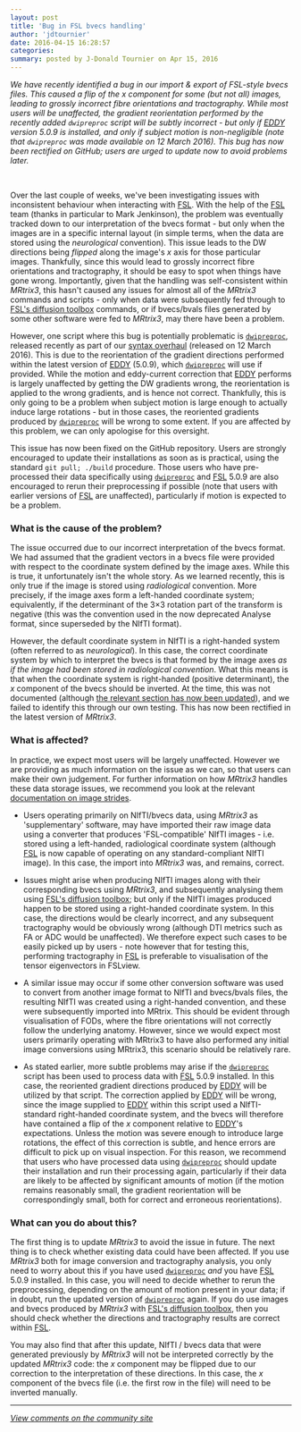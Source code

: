 ```yaml
---
layout: post
title: 'Bug in FSL bvecs handling'
author: 'jdtournier'
date: 2016-04-15 16:28:57
categories:
summary: posted by J-Donald Tournier on Apr 15, 2016
---
```

_We have recently identified a bug in our import & export of FSL-style bvecs files. This caused a flip of the x component for some (but not all) images, leading to grossly incorrect fibre orientations and tractography.  While most users will be unaffected, the gradient reorientation performed by the recently added `dwipreproc` script will be subtly incorrect - but only if [EDDY](http://fsl.fmrib.ox.ac.uk/fsl/fslwiki/EDDY) version 5.0.9 is installed, and only if subject motion is non-negligible (note that `dwipreproc` was made available on 12 March 2016).  This bug has now been rectified on GitHub; users are urged to update now to avoid problems later._ 



<br>

Over the last couple of weeks, we've been investigating issues with inconsistent behaviour when interacting with [FSL](http://fsl.fmrib.ox.ac.uk/fsl/fslwiki/FSL). With the help of the [FSL](http://fsl.fmrib.ox.ac.uk/fsl/fslwiki/FSL) team (thanks in particular to Mark Jenkinson), the problem was eventually tracked down to our interpretation of the bvecs format - but only when the images are in a specific internal layout (in simple terms, when the data are stored using the _neurological_ convention). This issue leads to the DW directions being *flipped* along the image's *x* axis for those particular images. Thankfully, since this would lead to grossly incorrect fibre orientations and tractography, it should be easy to spot when things have gone wrong. Importantly, given that the handling was self-consistent within *MRtrix3*, this hasn't caused any issues for almost all of the *MRtrix3* commands and scripts - only when data were subsequently fed through to [FSL's diffusion toolbox](http://fsl.fmrib.ox.ac.uk/fsl/fslwiki/FDT) commands, or if bvecs/bvals files generated by some other software were fed to *MRtrix3*, may there have been a problem.

However, one script where this bug is potentially problematic is [`dwipreproc`](http://userdocs.mrtrix.org/en/latest/getting_started/scripts_list.html#dwipreproc), released recently as part of our [syntax overhaul](http://www.mrtrix.org/2016/03/12/major-update-to-mrtrix3/) (released on 12 March 2016). This is due to the reorientation of the gradient directions performed within the latest version of [EDDY](http://fsl.fmrib.ox.ac.uk/fsl/fslwiki/EDDY) (5.0.9), which [`dwipreproc`](http://userdocs.mrtrix.org/en/latest/getting_started/scripts_list.html#dwipreproc) will use if provided. While the motion and eddy-current correction that [EDDY](http://fsl.fmrib.ox.ac.uk/fsl/fslwiki/EDDY) performs is largely unaffected by getting the DW gradients wrong, the reorientation is applied to the wrong gradients, and is hence not correct. Thankfully, this is only going to be a problem when subject motion is large enough to actually induce large rotations - but in those cases, the reoriented gradients produced by [`dwipreproc`](http://userdocs.mrtrix.org/en/latest/getting_started/scripts_list.html#dwipreproc) will be wrong to some extent. If you are affected by this problem, we can only apologise for this oversight.

This issue has now been fixed on the GitHub repository. Users are strongly encouraged to update their installations as soon as is practical, using the standard `git pull; ./build` procedure. Those users who have pre-processed their data specifically using [`dwipreproc`](http://userdocs.mrtrix.org/en/latest/getting_started/scripts_list.html#dwipreproc) and [FSL](http://fsl.fmrib.ox.ac.uk/fsl/fslwiki/FSL) 5.0.9 are also encouraged to rerun their preprocessing if possible (note that users with earlier versions of [FSL](http://fsl.fmrib.ox.ac.uk/fsl/fslwiki/FSL) are unaffected), particularly if motion is expected to be a problem. 

### What is the cause of the problem?

The issue occurred due to our incorrect interpretation of the bvecs format. We had assumed that the gradient vectors in a bvecs file were provided with respect to the coordinate system defined by the image axes. While this is true, it unfortunately isn't the whole story. As we learned recently, this is only true if the image is stored using _radiological_ convention. More precisely, if the image axes form a left-handed coordinate system; equivalently, if the determinant of the 3×3 rotation part of the transform is negative (this was the convention used in the now deprecated Analyse format, since superseded by the NIfTI format).

However, the default coordinate system in NIfTI is a right-handed system (often referred to as _neurological_). In this case, the correct coordinate system by which to interpret the bvecs is that formed by the image axes _as if the image had been stored in radiological convention_. What this means is that when the coordinate system is right-handed (positive determinant), the *x* component of the bvecs should be inverted. At the time, this was not documented (although [the relevant section has now been updated](http://fsl.fmrib.ox.ac.uk/fsl/fslwiki/FDT/FAQ#What_conventions_do_the_bvecs_use.3F)), and we failed to identify this through our own testing. This has now been rectified in the latest version of *MRtrix3*.

### What is affected?

In practice, we expect most users will be largely unaffected. However we are providing as much information on the issue as we can, so that users can make their own judgement. For further information on how *MRtrix3* handles these data storage issues, we recommend you look at the relevant [documentation on image strides](http://mrtrix.readthedocs.org/en/latest/getting_started/image_data.html#strides).

* Users operating primarily on NIfTI/bvecs data, using *MRtrix3* as 'supplementary' software, may have imported their raw image data using a converter that produces 'FSL-compatible' NIfTI images - i.e. stored using a left-handed, radiological coordinate system (although [FSL](http://fsl.fmrib.ox.ac.uk/fsl/fslwiki/FSL) is now capable of operating on any standard-compliant NIfTI image). In this case, the import into *MRtrix3* was, and remains, correct.

* Issues might arise when producing NIfTI images along with their corresponding bvecs using *MRtrix3*, and subsequently analysing them using [FSL's diffusion toolbox](http://fsl.fmrib.ox.ac.uk/fsl/fslwiki/FDT); but only if the NIfTI images produced happen to be stored using a right-handed coordinate system. In this case, the directions would be clearly incorrect, and any subsequent tractography would be obviously wrong (although DTI metrics such as FA or ADC would be unaffected). We therefore expect such cases to be easily picked up by users - note however that for testing this, performing tractography in [FSL](http://fsl.fmrib.ox.ac.uk/fsl/fslwiki/FSL) is preferable to visualisation of the tensor eigenvectors in FSLview.

* A similar issue may occur if some other conversion software was used to convert from another image format to NIfTI and bvecs/bvals files, the resulting NIfTI was created using a right-handed convention, and these were subsequently imported into MRtrix. This should be evident through visualisation of FODs, where the fibre orientations will not correctly follow the underlying anatomy. However, since we would expect most users primarily operating with MRtrix3 to have also performed any initial image conversions using MRtrix3, this scenario should be relatively rare.

* As stated earlier, more subtle problems may arise if the [`dwipreproc`](http://userdocs.mrtrix.org/en/latest/getting_started/scripts_list.html#dwipreproc) script has been used to process data with [FSL](http://fsl.fmrib.ox.ac.uk/fsl/fslwiki/FSL) 5.0.9 installed. In this case, the reoriented gradient directions produced by [EDDY](http://fsl.fmrib.ox.ac.uk/fsl/fslwiki/EDDY) will be utilized by that script. The correction applied by [EDDY](http://fsl.fmrib.ox.ac.uk/fsl/fslwiki/EDDY) will be wrong, since the image supplied to [EDDY](http://fsl.fmrib.ox.ac.uk/fsl/fslwiki/EDDY) within this script used a NIfTI-standard right-handed coordinate system, and the bvecs will therefore have contained a flip of the *x* component relative to [EDDY](http://fsl.fmrib.ox.ac.uk/fsl/fslwiki/EDDY)'s expectations. Unless the motion was severe enough to introduce large rotations, the effect of this correction is subtle, and hence errors are difficult to pick up on visual inspection. For this reason, we recommend that users who have processed data using [`dwipreproc`](http://userdocs.mrtrix.org/en/latest/getting_started/scripts_list.html#dwipreproc) should update their installation and run their processing again, particularly if their data are likely to be affected by significant amounts of motion (if the motion remains reasonably small, the gradient reorientation will be correspondingly small, both for correct and erroneous reorientations). 

### What can you do about this?

The first thing is to update *MRtrix3* to avoid the issue in future. The next thing is to check whether existing data could have been affected. If you use *MRtrix3* both for image conversion and tractography analysis, you only need to worry about this if you have used [`dwipreproc`](http://userdocs.mrtrix.org/en/latest/getting_started/scripts_list.html#dwipreproc) _and_ you have [FSL](http://fsl.fmrib.ox.ac.uk/fsl/fslwiki/FSL) 5.0.9 installed. In this case, you will need to decide whether to rerun the preprocessing, depending on the amount of motion present in your data; if in doubt, run the updated version of [`dwipreproc`](http://userdocs.mrtrix.org/en/latest/getting_started/scripts_list.html#dwipreproc) again. If you do use images and bvecs produced by *MRtrix3* with [FSL's diffusion toolbox](http://fsl.fmrib.ox.ac.uk/fsl/fslwiki/FDT), then you should check whether the directions and tractography results are correct within [FSL](http://fsl.fmrib.ox.ac.uk/fsl/fslwiki/FSL). 

You may also find that after this update, NIfTI / bvecs data that were generated previously by *MRtrix3* will not be interpreted correctly by the updated *MRtrix3* code: the *x* component may be flipped due to our correction to the interpretation of these directions. In this case, the *x* component of the bvecs file (i.e. the first row in the file) will need to be inverted manually.

---

*[View comments on the community site](https://community.mrtrix.org/t/165)*

            